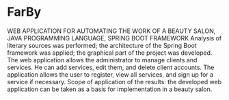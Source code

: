 # FarBy
WEB APPLICATION FOR AUTOMATING THE WORK OF A BEAUTY SALON, JAVA PROGRAMMING LANGUAGE, SPRING BOOT FRAMEWORK
Analysis of literary sources was performed; the architecture of the Spring Boot framework was applied; the graphical part of the project was developed.
The web application allows the administrator to manage clients and services. He can add services, edit them, and delete client accounts.
The application allows the user to register, view all services, and sign up for a service if necessary.
Scope of application of the results: the developed web application can be taken as a basis for implementation in a beauty salon.
